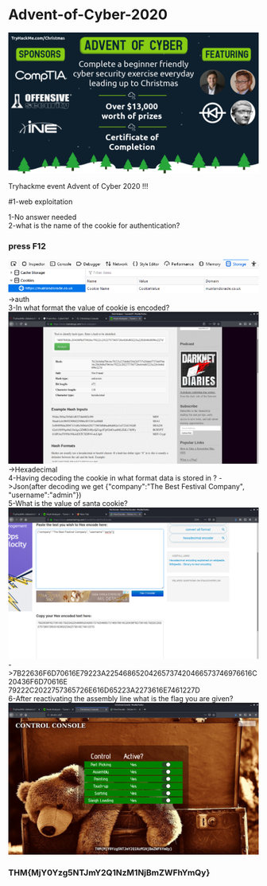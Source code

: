 # Advent-of-Cyber-2020
![](top.png)


Tryhackme event Advent of Cyber 2020 !!!

#1-web exploitation 






1-No answer needed
<br>
2-what is the name of the cookie  for authentication?
### press F12
![](4_1.png)
->auth
<br>
3-In what format the value of cookie is encoded?
![](1_1.png)
->Hexadecimal
<br>
4-Having decoding the cookie in what format data is stored in ?
->Json(after decoding we get {"company":"The Best Festival Company", "username":"admin"})
<br>
5-What is the value of santa cookie?
![](3_1.png)
->7B22636F6D70616E79223A22546865204265737420466573746976616C20436F6D70616E
79222C2022757365726E616D65223A2273616E7461227D
<br>
6-After reactivating the assembly line what is the flag you are given?
![](2_1.png)
### THM{MjY0Yzg5NTJmY2Q1NzM1NjBmZWFhYmQy}


